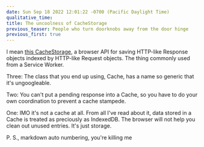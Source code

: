 ```yaml
---
date: Sun Sep 18 2022 12:01:22 -0700 (Pacific Daylight Time)
qualitative_time: 
title: The uncoolness of CacheStorage
previous_teaser: People who turn doorknobs away from the door hinge
previous_first: true
---
```

I mean [this CacheStorage](https://developer.mozilla.org/en-US/docs/Web/API/CacheStorage), a browser API for saving HTTP-like Response objects indexed by HTTP-like Request objects.
The thing commonly used from a Service Worker.

Three: The class that you end up using, Cache, has a name so generic that it's ungoogleable.

Two: You can't put a pending response into a Cache, so you have to do your own coordination to prevent a cache stampede.

One: IMO it's not a cache at all. From all I've read about it, data stored in a Cache is treated as preciously as IndexedDB. The browser will not help you clean out unused entries. It's just storage.

P. S., markdown auto numbering, you're killing me
